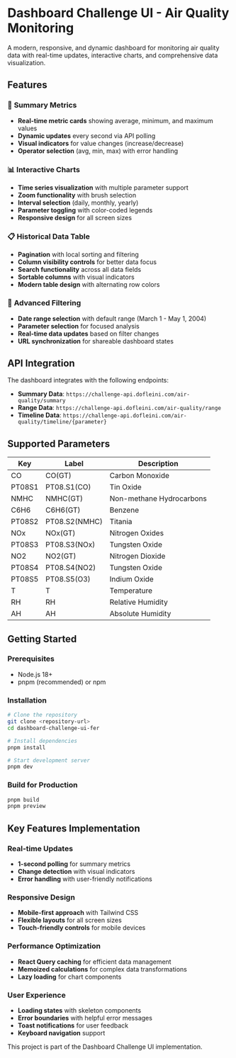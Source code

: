 # Dashboard Challenge UI - Air Quality Monitoring

A modern, responsive, and dynamic dashboard for monitoring air quality data with real-time updates, interactive charts, and comprehensive data visualization.

## Features

### 🎯 **Summary Metrics**

- **Real-time metric cards** showing average, minimum, and maximum values
- **Dynamic updates** every second via API polling
- **Visual indicators** for value changes (increase/decrease)
- **Operator selection** (avg, min, max) with error handling

### 📊 **Interactive Charts**

- **Time series visualization** with multiple parameter support
- **Zoom functionality** with brush selection
- **Interval selection** (daily, monthly, yearly)
- **Parameter toggling** with color-coded legends
- **Responsive design** for all screen sizes

### 📋 **Historical Data Table**

- **Pagination** with local sorting and filtering
- **Column visibility controls** for better data focus
- **Search functionality** across all data fields
- **Sortable columns** with visual indicators
- **Modern table design** with alternating row colors

### 🔧 **Advanced Filtering**

- **Date range selection** with default range (March 1 - May 1, 2004)
- **Parameter selection** for focused analysis
- **Real-time data updates** based on filter changes
- **URL synchronization** for shareable dashboard states

## API Integration

The dashboard integrates with the following endpoints:

- **Summary Data**: `https://challenge-api.dofleini.com/air-quality/summary`
- **Range Data**: `https://challenge-api.dofleini.com/air-quality/range`
- **Timeline Data**: `https://challenge-api.dofleini.com/air-quality/timeline/{parameter}`

## Supported Parameters

| Key    | Label         | Description              |
| ------ | ------------- | ------------------------ |
| CO     | CO(GT)        | Carbon Monoxide          |
| PT08S1 | PT08.S1(CO)   | Tin Oxide                |
| NMHC   | NMHC(GT)      | Non-methane Hydrocarbons |
| C6H6   | C6H6(GT)      | Benzene                  |
| PT08S2 | PT08.S2(NMHC) | Titania                  |
| NOx    | NOx(GT)       | Nitrogen Oxides          |
| PT08S3 | PT08.S3(NOx)  | Tungsten Oxide           |
| NO2    | NO2(GT)       | Nitrogen Dioxide         |
| PT08S4 | PT08.S4(NO2)  | Tungsten Oxide           |
| PT08S5 | PT08.S5(O3)   | Indium Oxide             |
| T      | T             | Temperature              |
| RH     | RH            | Relative Humidity        |
| AH     | AH            | Absolute Humidity        |

## Getting Started

### Prerequisites

- Node.js 18+
- pnpm (recommended) or npm

### Installation

```bash
# Clone the repository
git clone <repository-url>
cd dashboard-challenge-ui-fer

# Install dependencies
pnpm install

# Start development server
pnpm dev
```

### Build for Production

```bash
pnpm build
pnpm preview
```

## Key Features Implementation

### Real-time Updates

- **1-second polling** for summary metrics
- **Change detection** with visual indicators
- **Error handling** with user-friendly notifications

### Responsive Design

- **Mobile-first approach** with Tailwind CSS
- **Flexible layouts** for all screen sizes
- **Touch-friendly controls** for mobile devices

### Performance Optimization

- **React Query caching** for efficient data management
- **Memoized calculations** for complex data transformations
- **Lazy loading** for chart components

### User Experience

- **Loading states** with skeleton components
- **Error boundaries** with helpful error messages
- **Toast notifications** for user feedback
- **Keyboard navigation** support

This project is part of the Dashboard Challenge UI implementation.
